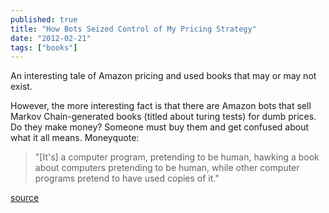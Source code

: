 ```yaml
---
published: true
title: "How Bots Seized Control of My Pricing Strategy"
date: "2012-02-21"
tags: ["books"]
---
```

An interesting tale of Amazon pricing and used books that may or may not exist.

However, the more interesting fact is that there are Amazon bots that sell Markov Chain-generated books (titled about turing tests) for dumb prices. Do they make money? Someone must buy them and get confused about what it all means. Moneyquote:

> "[It's] a computer program, pretending to be human, hawking a book about computers pretending to be human, while other computer programs pretend to have used copies of it."

<a href="http://carlos.bueno.org/2012/02/bots-seized-control.html">source</a>
